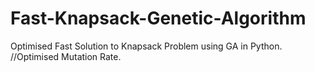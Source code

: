 # Fast-Knapsack-Genetic-Algorithm
Optimised Fast Solution to Knapsack Problem using GA in Python.
//Optimised Mutation Rate.
